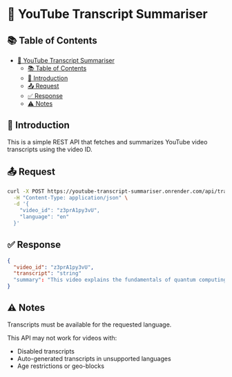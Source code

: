 # 📝 YouTube Transcript Summariser

## 📚 Table of Contents

- [📝 YouTube Transcript Summariser](#-youtube-transcript-summariser)
  - [📚 Table of Contents](#-table-of-contents)
  - [🧠 Introduction](#-introduction)
  - [📤 Request](#-request)
  - [✅ Response](#-response)
  - [⚠️ Notes](#️-notes)

## 🧠 Introduction

This is a simple REST API that fetches and summarizes YouTube video transcripts using the video ID.

## 📤 Request

```bash
curl -X POST https://youtube-transcript-summariser.onrender.com/api/transcript/summarise \
  -H "Content-Type: application/json" \
  -d '{
    "video_id": "z3prA1py3vU",
    "language": "en"
  }'
```

## ✅ Response

```json
{
  "video_id": "z3prA1py3vU",
  "transcript": "string"
  "summary": "This video explains the fundamentals of quantum computing...",
}
```

## ⚠️ Notes

Transcripts must be available for the requested language.

This API may not work for videos with:

- Disabled transcripts
- Auto-generated transcripts in unsupported languages
- Age restrictions or geo-blocks
